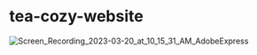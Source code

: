# tea-cozy-website

![Screen_Recording_2023-03-20_at_10_15_31_AM_AdobeExpress](https://user-images.githubusercontent.com/66892636/226386844-bbab1ad6-3a72-4c0d-8149-c0f0b0ccb2ed.gif)
